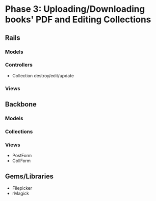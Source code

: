 # Phase 3: Uploading/Downloading books' PDF and Editing Collections

## Rails
### Models

### Controllers
* Collection destroy/edit/update

### Views

## Backbone
### Models

### Collections

### Views
* PostForm
* CollForm

## Gems/Libraries
* Filepicker
* rMagick
